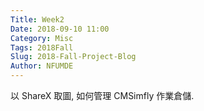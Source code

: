```yaml
---
Title: Week2
Date: 2018-09-10 11:00
Category: Misc
Tags: 2018Fall
Slug: 2018-Fall-Project-Blog
Author: NFUMDE
---
```


以 ShareX 取圖, 如何管理 CMSimfly 作業倉儲.

<!-- PELICAN_END_SUMMARY -->



